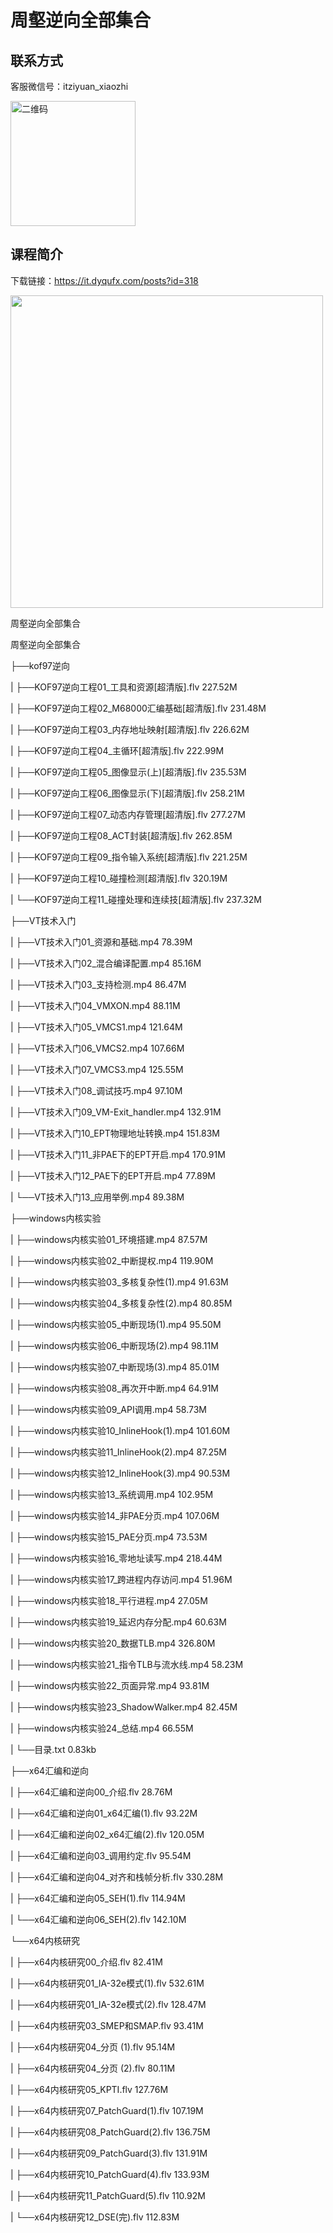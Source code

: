 # 周壑逆向全部集合

## 联系方式

客服微信号：itziyuan_xiaozhi

<img src="https://ziyuanyun.oss-cn-guangzhou.aliyuncs.com/common/20240614073449/666b82192834a.jpg" width="200" height="200" alt="二维码">

## 课程简介

下载链接：https://it.dyqufx.com/posts?id=318

<img src="https://ziyuanyun.oss-cn-guangzhou.aliyuncs.com/yun/20240515151813/664461b54c580.jpg" width="500" alt="">

  周壑逆向全部集合



 周壑逆向全部集合



 ├──kof97逆向

 | ├──KOF97逆向工程01_工具和资源[超清版].flv 227.52M

 | ├──KOF97逆向工程02_M68000汇编基础[超清版].flv 231.48M

 | ├──KOF97逆向工程03_内存地址映射[超清版].flv 226.62M

 | ├──KOF97逆向工程04_主循环[超清版].flv 222.99M

 | ├──KOF97逆向工程05_图像显示(上)[超清版].flv 235.53M

 | ├──KOF97逆向工程06_图像显示(下)[超清版].flv 258.21M

 | ├──KOF97逆向工程07_动态内存管理[超清版].flv 277.27M

 | ├──KOF97逆向工程08_ACT封装[超清版].flv 262.85M

 | ├──KOF97逆向工程09_指令输入系统[超清版].flv 221.25M

 | ├──KOF97逆向工程10_碰撞检测[超清版].flv 320.19M

 | └──KOF97逆向工程11_碰撞处理和连续技[超清版].flv 237.32M

 ├──VT技术入门

 | ├──VT技术入门01_资源和基础.mp4 78.39M

 | ├──VT技术入门02_混合编译配置.mp4 85.16M

 | ├──VT技术入门03_支持检测.mp4 86.47M

 | ├──VT技术入门04_VMXON.mp4 88.11M

 | ├──VT技术入门05_VMCS1.mp4 121.64M

 | ├──VT技术入门06_VMCS2.mp4 107.66M

 | ├──VT技术入门07_VMCS3.mp4 125.55M

 | ├──VT技术入门08_调试技巧.mp4 97.10M

 | ├──VT技术入门09_VM-Exit_handler.mp4 132.91M

 | ├──VT技术入门10_EPT物理地址转换.mp4 151.83M

 | ├──VT技术入门11_非PAE下的EPT开启.mp4 170.91M

 | ├──VT技术入门12_PAE下的EPT开启.mp4 77.89M

 | └──VT技术入门13_应用举例.mp4 89.38M

 ├──windows内核实验

 | ├──windows内核实验01_环境搭建.mp4 87.57M

 | ├──windows内核实验02_中断提权.mp4 119.90M

 | ├──windows内核实验03_多核复杂性(1).mp4 91.63M

 | ├──windows内核实验04_多核复杂性(2).mp4 80.85M

 | ├──windows内核实验05_中断现场(1).mp4 95.50M

 | ├──windows内核实验06_中断现场(2).mp4 98.11M

 | ├──windows内核实验07_中断现场(3).mp4 85.01M

 | ├──windows内核实验08_再次开中断.mp4 64.91M

 | ├──windows内核实验09_API调用.mp4 58.73M

 | ├──windows内核实验10_InlineHook(1).mp4 101.60M

 | ├──windows内核实验11_InlineHook(2).mp4 87.25M

 | ├──windows内核实验12_InlineHook(3).mp4 90.53M

 | ├──windows内核实验13_系统调用.mp4 102.95M

 | ├──windows内核实验14_非PAE分页.mp4 107.06M

 | ├──windows内核实验15_PAE分页.mp4 73.53M

 | ├──windows内核实验16_零地址读写.mp4 218.44M

 | ├──windows内核实验17_跨进程内存访问.mp4 51.96M

 | ├──windows内核实验18_平行进程.mp4 27.05M

 | ├──windows内核实验19_延迟内存分配.mp4 60.63M

 | ├──windows内核实验20_数据TLB.mp4 326.80M

 | ├──windows内核实验21_指令TLB与流水线.mp4 58.23M

 | ├──windows内核实验22_页面异常.mp4 93.81M

 | ├──windows内核实验23_ShadowWalker.mp4 82.45M

 | ├──windows内核实验24_总结.mp4 66.55M

 | └──目录.txt 0.83kb

 ├──x64汇编和逆向

 | ├──x64汇编和逆向00_介绍.flv 28.76M

 | ├──x64汇编和逆向01_x64汇编(1).flv 93.22M

 | ├──x64汇编和逆向02_x64汇编(2).flv 120.05M

 | ├──x64汇编和逆向03_调用约定.flv 95.54M

 | ├──x64汇编和逆向04_对齐和栈帧分析.flv 330.28M

 | ├──x64汇编和逆向05_SEH(1).flv 114.94M

 | └──x64汇编和逆向06_SEH(2).flv 142.10M

 └──x64内核研究

 | ├──x64内核研究00_介绍.flv 82.41M

 | ├──x64内核研究01_IA-32e模式(1).flv 532.61M

 | ├──x64内核研究01_IA-32e模式(2).flv 128.47M

 | ├──x64内核研究03_SMEP和SMAP.flv 93.41M

 | ├──x64内核研究04_分页 (1).flv 95.14M

 | ├──x64内核研究04_分页 (2).flv 80.11M

 | ├──x64内核研究05_KPTI.flv 127.76M

 | ├──x64内核研究07_PatchGuard(1).flv 107.19M

 | ├──x64内核研究08_PatchGuard(2).flv 136.75M

 | ├──x64内核研究09_PatchGuard(3).flv 131.91M

 | ├──x64内核研究10_PatchGuard(4).flv 133.93M

 | ├──x64内核研究11_PatchGuard(5).flv 110.92M

 | └──x64内核研究12_DSE(完).flv 112.83M

  